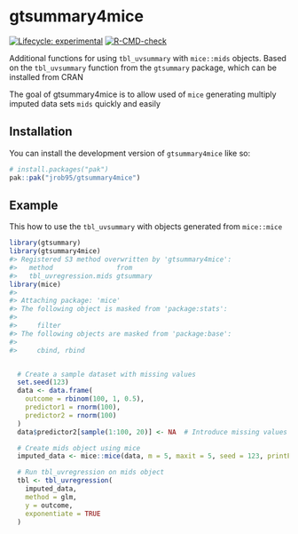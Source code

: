 
<!-- README.md is generated from README.Rmd. Please edit that file -->

# gtsummary4mice

<!-- badges: start -->

[![Lifecycle:
experimental](https://img.shields.io/badge/lifecycle-experimental-orange.svg)](https://lifecycle.r-lib.org/articles/stages.html#experimental)
[![R-CMD-check](https://github.com/jrob95/gtsummary4mice/actions/workflows/R-CMD-check.yaml/badge.svg)](https://github.com/jrob95/gtsummary4mice/actions/workflows/R-CMD-check.yaml)
<!-- badges: end -->

Additional functions for using `tbl_uvsummary` with `mice::mids`
objects. Based on the `tbl_uvsummary` function from the `gtsummary`
package, which can be installed from CRAN

The goal of gtsummary4mice is to allow used of `mice` generating
multiply imputed data sets `mids` quickly and easily

## Installation

You can install the development version of `gtsummary4mice` like so:

``` r
# install.packages("pak")
pak::pak("jrob95/gtsummary4mice")
```

## Example

This how to use the `tbl_uvsummary` with objects generated from
`mice::mice`

``` r
library(gtsummary)
library(gtsummary4mice)
#> Registered S3 method overwritten by 'gtsummary4mice':
#>   method                from     
#>   tbl_uvregression.mids gtsummary
library(mice)
#> 
#> Attaching package: 'mice'
#> The following object is masked from 'package:stats':
#> 
#>     filter
#> The following objects are masked from 'package:base':
#> 
#>     cbind, rbind


  # Create a sample dataset with missing values
  set.seed(123)
  data <- data.frame(
    outcome = rbinom(100, 1, 0.5),
    predictor1 = rnorm(100),
    predictor2 = rnorm(100)
  )
  data$predictor2[sample(1:100, 20)] <- NA  # Introduce missing values

  # Create mids object using mice
  imputed_data <- mice::mice(data, m = 5, maxit = 5, seed = 123, printFlag = FALSE)

  # Run tbl_uvregression on mids object
  tbl <- tbl_uvregression(
    imputed_data,
    method = glm,
    y = outcome,
    exponentiate = TRUE
  )
```
